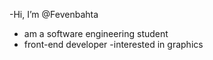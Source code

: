 -Hi, I’m @Fevenbahta
- am a software engineering student
- front-end developer
-interested in graphics



<!---
Fevenbahta/Fevenbahta is a ✨ special ✨ repository because its `README.md` (this file) appears on your GitHub profile.
You can click the Preview link to take a look at your changes.
--->
